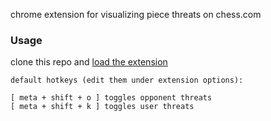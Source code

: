 chrome extension for visualizing piece threats on chess.com

### Usage

clone this repo and [load the extension](https://developer.chrome.com/docs/extensions/mv3/getstarted/development-basics/#load-unpacked)

```
default hotkeys (edit them under extension options):

[ meta + shift + o ] toggles opponent threats
[ meta + shift + k ] toggles user threats
```